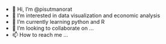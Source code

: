 - 👋 Hi, I’m @pisutmanorat
- 👀 I’m interested in data visualization and economic analysis
- 🌱 I’m currently learning python and R
- 💞️ I’m looking to collaborate on ...
- 📫 How to reach me ...

<!---
pisutmanorat/pisutmanorat is a ✨ special ✨ repository because its `README.md` (this file) appears on your GitHub profile.
You can click the Preview link to take a look at your changes.
--->
